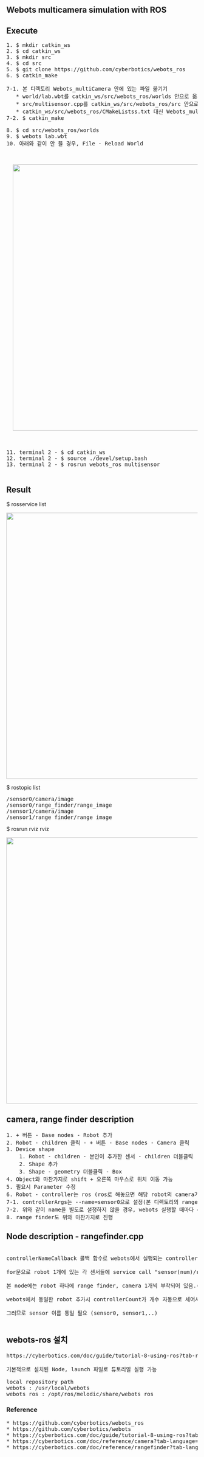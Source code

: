 ## Webots multicamera simulation with ROS

## Execute

<pre>
1. $ mkdir catkin_ws
2. $ cd catkin_ws
3. $ mkdir src
4. $ cd src
5. $ git clone https://github.com/cyberbotics/webots_ros
6. $ catkin_make

7-1. 본 디렉토리 Webots_multiCamera 안에 있는 파일 옮기기
   * world/lab.wbt를 catkin_ws/src/webots_ros/worlds 안으로 옮기기
   * src/multisensor.cpp를 catkin_ws/src/webots_ros/src 안으로 옮기기
   * catkin_ws/src/webots_ros/CMakeListss.txt 대신 Webots_multicamera/CMakeLists.txt 덮어쓰기
7-2. $ catkin_make
   
8. $ cd src/webots_ros/worlds
9. $ webots lab.wbt
10. 아래와 같이 안 뜰 경우, File - Reload World

<p align="center">
  <img width="700" src="https://user-images.githubusercontent.com/80872528/121309865-abf3c600-c93d-11eb-89b6-bc9809e820ef.png">
</p>

11. terminal 2 - $ cd catkin_ws
12. terminal 2 - $ source ./devel/setup.bash
13. terminal 2 - $ rosrun webots_ros multisensor

</pre>

## Result

$ rosservice list
<p align="center">
  <img width="700" src="https://user-images.githubusercontent.com/80872528/121319649-65a36480-c947-11eb-8233-2fa742c71456.png">
</p>

$ rostopic list
<pre>
/sensor0/camera/image
/sensor0/range_finder/range_image
/sensor1/camera/image
/sensor1/range_finder/range_image
</pre>

$ rosrun rviz rviz

<p align="center">
  <img width="700" src="https://user-images.githubusercontent.com/80872528/121320172-dfd3e900-c947-11eb-8444-09acd7c4f38d.png">
</p>


## camera, range finder description

<pre>
1. + 버튼 - Base nodes - Robot 추가 
2. Robot - children 클릭 - + 버튼 - Base nodes - Camera 클릭
3. Device shape 
    1. Robot - children - 본인이 추가한 센서 - children 더블클릭
    2. Shape 추가
    3. Shape - geometry 더블클릭 - Box
4. Object와 마찬가지로 shift + 오른쪽 마우스로 위치 이동 가능
5. 필요시 Parameter 수정 
6. Robot - controller는 ros (ros로 해놓으면 해당 robot의 camera가 본인 name 이용하여 자동으로 topic 설정 후 image publish)  
7-1. controllerArgs는 --name=sensor0으로 설정(본 디렉토리의 rangefinder.cpp에서 여러개의 센서에 service call하게 만들기 위해 name은 모두 sensor + 숫자로 통일)
7-2. 위와 같이 name을 별도로 설정하지 않을 경우, webots 실행할 때마다 device name이 계속 바뀜(처음에는 rangefinder112233, 그다음에는 rangefinder 120421 이렇게)
8. range finder도 위와 마찬가지로 진행
</pre>

## Node description - rangefinder.cpp

<pre>

controllerNameCallback 콜백 함수로 webots에서 실행되는 controller 개수 카운트, controllerCount만큼 for문 진행

for문으로 robot 1개에 있는 각 센서들에 service call "sensor(num)/range_finder/enable", webots에서 이에 응답하며 image publish

본 node에는 robot 하나에 range finder, camera 1개씩 부착되어 있음.(for문 한 번당 robot 1개)

webots에서 동일한 robot 추가시 controllerCount가 개수 자동으로 세어서 그에 맞게 반복 및 service call

그러므로 sensor 이름 통일 필요 (sensor0, sensor1,..)

</pre>


## webots-ros 설치
<pre>
https://cyberbotics.com/doc/guide/tutorial-8-using-ros?tab-ros=melodic 참조 

기본적으로 설치된 Node, launch 파일로 튜토리얼 실행 가능

local repository path
webots : /usr/local/webots
webots_ros : /opt/ros/melodic/share/webots_ros
</pre>

### Reference
<pre>
* https://github.com/cyberbotics/webots_ros
* https://github.com/cyberbotics/webots
* https://cyberbotics.com/doc/guide/tutorial-8-using-ros?tab-ros=melodic
* https://cyberbotics.com/doc/reference/camera?tab-language=ros
* https://cyberbotics.com/doc/reference/rangefinder?tab-language=ros
</pre>
